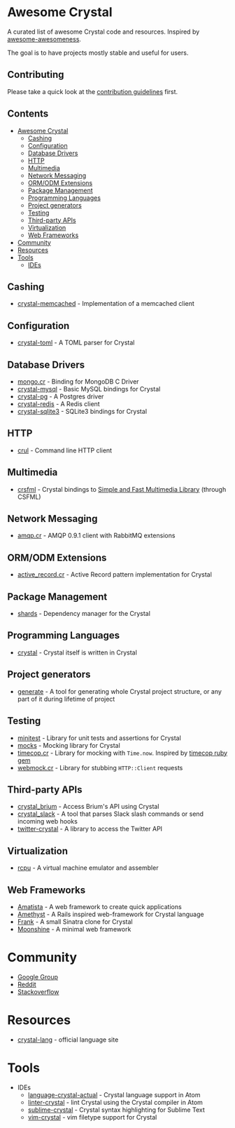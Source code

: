 # Awesome Crystal

A curated list of awesome Crystal code and resources. Inspired by [awesome-awesomeness](https://github.com/bayandin/awesome-awesomeness).

The goal is to have projects mostly stable and useful for users.

## Contributing

Please take a quick look at the [contribution guidelines](CONTRIBUTING.md) first.

## Contents
  - [Awesome Crystal](#awesome-crystal)
    - [Cashing](#cashing)
    - [Configuration](#configuration)
    - [Database Drivers](#database-drivers)
    - [HTTP](#http)
    - [Multimedia](#multimedia)
    - [Network Messaging](#network-messaging)
    - [ORM/ODM Extensions](#ormodm-extensions)
    - [Package Management](#package-management)
    - [Programming Languages](#programming-languages)
    - [Project generators](#project-generators)
    - [Testing](#testing)
    - [Third-party APIs](#third-party-apis)
    - [Virtualization](#virtualization)
    - [Web Frameworks](#web-frameworks)
  - [Community](#community)
  - [Resources](#resources)
  - [Tools](#tools)
    - [IDEs](#ides)

## Cashing
  - [crystal-memcached](https://github.com/comandeo/crystal-memcached) - Implementation of a memcached client

## Configuration
  - [crystal-toml](https://github.com/manastech/crystal-toml) - A TOML parser for Crystal

## Database Drivers
  - [mongo.cr](https://github.com/datanoise/mongo.cr) - Binding for MongoDB C Driver
  - [crystal-mysql](https://github.com/waterlink/crystal-mysql) - Basic MySQL bindings for Crystal
  - [crystal-pg](https://github.com/will/crystal-pg) - A Postgres driver
  - [crystal-redis](https://github.com/stefanwille/crystal-redis) - A Redis client
  - [crystal-sqlite3](https://github.com/manastech/crystal-sqlite3) - SQLite3 bindings for Crystal

## HTTP
  - [crul](https://github.com/porras/crul) - Command line HTTP client

## Multimedia
  - [crsfml](https://github.com/BlaXpirit/crsfml) - Crystal bindings to [Simple and Fast Multimedia Library](http://www.sfml-dev.org/) (through CSFML)

## Network Messaging
  - [amqp.cr](https://github.com/datanoise/amqp.cr) - AMQP 0.9.1 client with RabbitMQ extensions

## ORM/ODM Extensions
  - [active_record.cr](https://github.com/waterlink/active_record.cr) - Active Record pattern implementation for Crystal

## Package Management
  - [shards](https://github.com/ysbaddaden/shards) - Dependency manager for the Crystal

## Programming Languages
  - [crystal](https://github.com/manastech/crystal) - Crystal itself is written in Crystal

## Project generators
  - [generate](https://github.com/generate-cr/generate) - A tool for generating whole Crystal project structure, or any part of it during lifetime of project

## Testing
  - [minitest](https://github.com/ysbaddaden/minitest.cr) - Library for unit tests and assertions for Crystal
  - [mocks](https://github.com/waterlink/mocks.cr) - Mocking library for Crystal
  - [timecop.cr](https://github.com/waterlink/timecop.cr) - Library for mocking with `Time.now`. Inspired by [timecop ruby gem](https://github.com/travisjeffery/timecop)
  - [webmock.cr](https://github.com/manastech/webmock.cr) - Library for stubbing `HTTP::Client` requests

## Third-party APIs
  - [crystal_brium](https://github.com/manastech/crystal_brium) - Access Brium's API using Crystal
  - [crystal_slack](https://github.com/manastech/crystal_slack) - A tool that parses Slack slash commands or send incoming web hooks
  - [twitter-crystal](https://github.com/sferik/twitter-crystal) - A library to access the Twitter API

## Virtualization
  - [rcpu](https://github.com/ddfreyne/rcpu) - A virtual machine emulator and assembler

## Web Frameworks
  - [Amatista](https://github.com/werner/amatista) - A web framework to create quick applications
  - [Amethyst](https://github.com/Codcore/Amethyst) - A Rails inspired web-framework for Crystal language
  - [Frank](https://github.com/manastech/frank) - A small Sinatra clone for Crystal
  - [Moonshine](https://github.com/dhruvrajvanshi/Moonshine) - A minimal web framework

# Community
  - [Google Group](https://groups.google.com/forum/?fromgroups#!forum/crystal-lang)
  - [Reddit](https://www.reddit.com/domain/crystal-lang.org/)
  - [Stackoverflow](http://stackoverflow.com/tags/crystal-lang/info)

# Resources
  - [crystal-lang](http://crystal-lang.org) - official language site

# Tools
  - IDEs
    - [language-crystal-actual](https://atom.io/packages/language-crystal-actual) - Crystal language support in Atom
    - [linter-crystal](https://atom.io/packages/linter-crystal) - lint Crystal using the Crystal compiler in Atom
    - [sublime-crystal](https://github.com/manastech/sublime-crystal) - Crystal syntax highlighting for Sublime Text
    - [vim-crystal](https://github.com/rhysd/vim-crystal) - vim filetype support for Crystal
